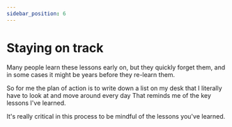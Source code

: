 ```yaml
---
sidebar_position: 6
---
```


# Staying on track

Many people learn these lessons early on, but they quickly forget them,
and in some cases it might be years before they re-learn them.


So for me the plan of action is to write down a list on my desk 
that I literally have to look at and move around every day 
That reminds me of the key lessons I've learned. 

It's really critical in this process to be mindful of the lessons you've learned.






